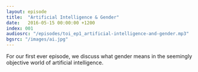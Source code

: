 ```yaml
---
layout: episode
title:  "Artificial Intelligence & Gender"
date:   2016-05-15 00:00:00 +1200
index: 001
audiosrc: "/episodes/toi_ep1_artificial-intelligence-and-gender.mp3"
bgsrc: "/images/ai.jpg"
---
```


For our first ever episode, we discuss what gender means in the seemingly objective world of artificial intelligence.
